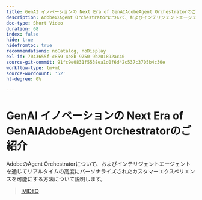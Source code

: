 ```yaml
---
title: GenAI イノベーションの Next Era of GenAIAdobeAgent Orchestratorのご紹介
description: AdobeのAgent Orchestratorについて、およびインテリジェントエージェントを通じてリアルタイムの高度にパーソナライズされたカスタマーエクスペリエンスを可能にする方法について説明します。
doc-type: Short Video
duration: 68
index: false
hide: true
hidefromtoc: true
recommendations: noCatalog, noDisplay
exl-id: 7043655f-c859-4e8b-9750-9b201892ac40
source-git-commit: 91fc9e0831f5538ea1d0f6d42c537c3705b4c30e
workflow-type: tm+mt
source-wordcount: '52'
ht-degree: 0%

---
```


# GenAI イノベーションの Next Era of GenAIAdobeAgent Orchestratorのご紹介

AdobeのAgent Orchestratorについて、およびインテリジェントエージェントを通じてリアルタイムの高度にパーソナライズされたカスタマーエクスペリエンスを可能にする方法について説明します。

<!-- 62_S653_3442539_67_introducing-adobes-agent-orchestrator-the-next-era-of-genai-innovation -->
>[!VIDEO](https://video.tv.adobe.com/v/3458307/?learn=on&enablevpops=true)

